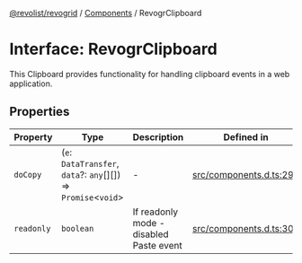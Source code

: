 [@revolist/revogrid](README.md) / [Components](Namespace.Components.md) / RevogrClipboard

# Interface: RevogrClipboard

This Clipboard provides functionality for handling clipboard events in a web application.

## Properties

| Property | Type | Description | Defined in |
| ------ | ------ | ------ | ------ |
| `doCopy` | (`e`: `DataTransfer`, `data`?: `any`[][]) => `Promise`\<`void`\> | - | [src/components.d.ts:298](https://github.com/revolist/revogrid/blob/7441a116e7c14801fe05f009e2206ea7b70630f5/src/components.d.ts#L298) |
| `readonly` | `boolean` | If readonly mode - disabled Paste event | [src/components.d.ts:302](https://github.com/revolist/revogrid/blob/7441a116e7c14801fe05f009e2206ea7b70630f5/src/components.d.ts#L302) |
